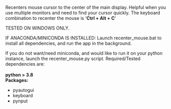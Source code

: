 Recenters mouse cursor to the center of the main display. Helpful when you use multiple monitors and need to find your cursor quickly.
The keyboard combination to recenter the mouse is '<strong>Ctrl + Alt + C</strong>'

TESTED ON WINDOWS ONLY. 

IF ANACONDA/MINICONDA IS INSTALLED:
Launch recenter_mouse.bat to install all dependencies, and run the app in the background.

If you do not want/need miniconda, and would like to run it on your python instance, launch the recenter_mouse.py script.
 Required/Tested dependencies are: <br /><br />
 <strong>python > 3.8</strong> <br />
 <strong>Packages:</strong>
 - pyautogui
- keyboard
 - pynput





